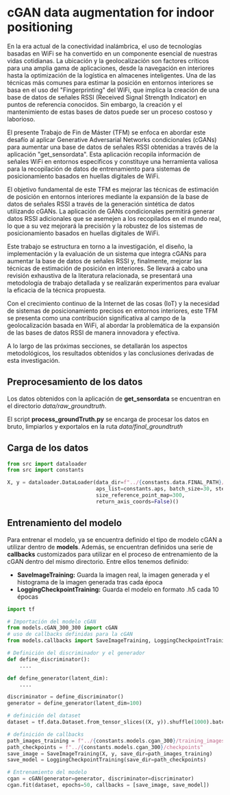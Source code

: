 # cGAN data augmentation for indoor positioning

En la era actual de la conectividad inalámbrica, el uso de tecnologías basadas en WiFi se ha convertido en un componente esencial de nuestras vidas cotidianas. La ubicación y la geolocalización son factores críticos para una amplia gama de aplicaciones, desde la navegación en interiores hasta la optimización de la logística en almacenes inteligentes. Una de las técnicas más comunes para estimar la posición en entornos interiores se basa en el uso del "Fingerprinting" del WiFi, que implica la creación de una base de datos de señales RSSI (Received Signal Strength Indicator) en puntos de referencia conocidos. Sin embargo, la creación y el mantenimiento de estas bases de datos puede ser un proceso costoso y laborioso.

El presente Trabajo de Fin de Máster (TFM) se enfoca en abordar este desafío al aplicar Generative Adversarial Networks condicionales (cGANs) para aumentar una base de datos de señales RSSI obtenidas a través de la aplicación "get_sensordata". Esta aplicación recopila información de señales WiFi en entornos específicos y constituye una herramienta valiosa para la recopilación de datos de entrenamiento para sistemas de posicionamiento basados en huellas digitales de WiFi.

El objetivo fundamental de este TFM es mejorar las técnicas de estimación de posición en entornos interiores mediante la expansión de la base de datos de señales RSSI a través de la generación sintética de datos utilizando cGANs. La aplicación de GANs condicionales permitirá generar datos RSSI adicionales que se asemejen a los recopilados en el mundo real, lo que a su vez mejorará la precisión y la robustez de los sistemas de posicionamiento basados en huellas digitales de WiFi.

Este trabajo se estructura en torno a la investigación, el diseño, la implementación y la evaluación de un sistema que integra cGANs para aumentar la base de datos de señales RSSI y, finalmente, mejorar las técnicas de estimación de posición en interiores. Se llevará a cabo una revisión exhaustiva de la literatura relacionada, se presentará una metodología de trabajo detallada y se realizarán experimentos para evaluar la eficacia de la técnica propuesta.

Con el crecimiento continuo de la Internet de las cosas (IoT) y la necesidad de sistemas de posicionamiento precisos en entornos interiores, este TFM se presenta como una contribución significativa al campo de la geolocalización basada en WiFi, al abordar la problemática de la expansión de las bases de datos RSSI de manera innovadora y efectiva.

A lo largo de las próximas secciones, se detallarán los aspectos metodológicos, los resultados obtenidos y las conclusiones derivadas de esta investigación.

## Preprocesamiento de los datos

Los datos obtenidos con la aplicación de **get_sensordata** se encuentran en el directorio *data/raw_groundtruth*.

El script **process_groundTruth.py** se encarga de procesar los datos en bruto, limpiarlos y exportalos en la ruta *data/final_groundtruth*

## Carga de los datos

```python
from src import dataloader
from src import constants

X, y = dataloader.DataLoader(data_dir=f"../{constants.data.FINAL_PATH}/groundtruth.csv",
                             aps_list=constants.aps, batch_size=30, step_size=5,
                             size_reference_point_map=300,
                             return_axis_coords=False)()
```

## Entrenamiento del modelo

Para entrenar el modelo, ya se encuentra definido el tipo de modelo cGAN a utilizar dentro de **models**. Además, se encuentran definidos una serie de **callbacks**
 customizados para utilizar en el proceso de entrenamiento de la cGAN dentro del mismo directorio. Entre ellos tenemos definido:

<ul>
    <li><b>SaveImageTraining:</b> Guarda la imagen real, la imagen generada y el histograma de la imagen generada tras cada época </li>
    <li><b>LoggingCheckpointTraining:</b> Guarda el modelo en formato .h5 cada 10 épocas</li>
</ul>

```python
import tf

# Importación del modelo cGAN
from models.cGAN_300_300 import cGAN
# uso de callbacks definidas para la cGAN
from models.callbacks import SaveImageTraining, LoggingCheckpointTraining

# Definición del discriminador y el generador
def define_discriminator():
    ....

def define_generator(latent_dim):
    ....

discriminator = define_discriminator()
generator = define_generator(latent_dim=100)

# definición del dataset
dataset = tf.data.Dataset.from_tensor_slices((X, y)).shuffle(1000).batch(8)

# definición de callbacks
path_images_training = f"../{constants.models.cgan_300}/training_images"
path_checkpoints = f"../{constants.models.cgan_300}/checkpoints"
save_image = SaveImageTraining(X, y, save_dir=path_images_training)
save_model = LoggingCheckpointTraining(save_dir=path_checkpoints)

# Entrenamiento del modelo
cgan = cGAN(generator=generator, discriminator=discriminator)
cgan.fit(dataset, epochs=50, callbacks = [save_image, save_model])
```